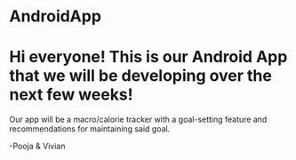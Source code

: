 # AndroidApp

# Hi everyone! This is our Android App that we will be developing over the next few weeks!

Our app will be a macro/calorie tracker with a goal-setting feature and recommendations for maintaining said goal.

-Pooja & Vivian
